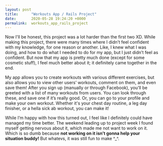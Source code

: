 ```yaml
---
layout: post
title:      "Workouts App / Rails Project"
date:       2020-05-28 19:24:20 +0000
permalink:  workouts_app_rails_project
---
```



Now I'll be honest, this project was a lot harder than the first two XD. While making this project, there were many times where I didn’t feel confident with my knowledge, for one reason or another. Like, I knew what I was doing, and how to do what I needed to do for my app, but I just didn’t feel as confident. But now that my app is pretty much done (except for some cosmetic stuff), I feel much better about it; it definitely came together in the end.

My app allows you to create workouts with various different exercises, but also allows you to view other users’ workouts, comment on them, and even save them! After you sign up (manually or through Facebook), you’ll be greeted with a list of many workouts from users. You can look through these, and save one if it’s really good. Or, you can go to your profile and make your own workout. Whether it's your chest day routine, a leg day finisher, or a hella sick ab workout, you can make it!

While I’m happy with how this turned out, I feel like I definitely could have managed my time better. The weekend leading up to project week I found myself getting nervous about it, which made me not want to work on it. Which is so dumb because **not working on it isn’t gonna help your situation buddy!** But whatevs, it was still fun to make ^_^.

